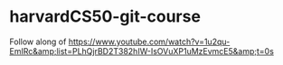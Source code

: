 # harvardCS50-git-course
Follow along of https://www.youtube.com/watch?v=1u2qu-EmIRc&amp;list=PLhQjrBD2T382hIW-IsOVuXP1uMzEvmcE5&amp;t=0s
